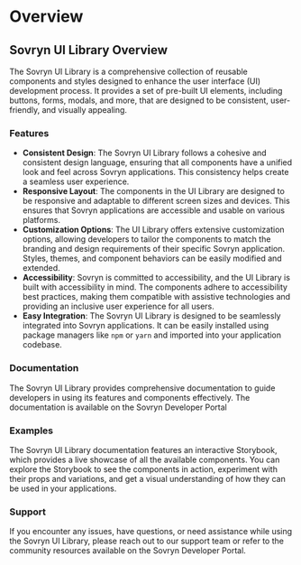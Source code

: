 # Overview

## Sovryn UI Library Overview

The Sovryn UI Library is a comprehensive collection of reusable components and styles designed to enhance the user interface (UI) development process. It provides a set of pre-built UI elements, including buttons, forms, modals, and more, that are designed to be consistent, user-friendly, and visually appealing.

### Features

* **Consistent Design**: The Sovryn UI Library follows a cohesive and consistent design language, ensuring that all components have a unified look and feel across Sovryn applications. This consistency helps create a seamless user experience.
* **Responsive Layout**: The components in the UI Library are designed to be responsive and adaptable to different screen sizes and devices. This ensures that Sovryn applications are accessible and usable on various platforms.
* **Customization Options**: The UI Library offers extensive customization options, allowing developers to tailor the components to match the branding and design requirements of their specific Sovryn application. Styles, themes, and component behaviors can be easily modified and extended.
* **Accessibility**: Sovryn is committed to accessibility, and the UI Library is built with accessibility in mind. The components adhere to accessibility best practices, making them compatible with assistive technologies and providing an inclusive user experience for all users.
* **Easy Integration**: The Sovryn UI Library is designed to be seamlessly integrated into Sovryn applications. It can be easily installed using package managers like `npm` or `yarn` and imported into your application codebase.

### Documentation

The Sovryn UI Library provides comprehensive documentation to guide developers in using its features and components effectively. The documentation is available on the Sovryn Developer Portal

### Examples

The Sovryn UI Library documentation features an interactive Storybook, which provides a live showcase of all the available components. You can explore the Storybook to see the components in action, experiment with their props and variations, and get a visual understanding of how they can be used in your applications.

### Support

If you encounter any issues, have questions, or need assistance while using the Sovryn UI Library, please reach out to our support team or refer to the community resources available on the Sovryn Developer Portal.

